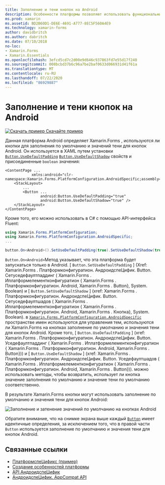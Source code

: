 ```yaml
---
title: Заполнение и тени кнопок на Android
description: Особенности платформы позволяют использовать функциональные возможности, доступные только на определенной платформе, без реализации пользовательских модулей подготовки отчетов или эффектов. В этой статье объясняется, как использовать зависящую от платформы Android платформу, которая использует заполнение по умолчанию и значения тени для кнопок Android.
ms.prod: xamarin
ms.assetid: BD2B60D1-DE6E-4691-A777-8EC5F560A4E9
ms.technology: xamarin-forms
author: davidbritch
ms.author: dabritch
ms.date: 07/10/2018
no-loc:
- Xamarin.Forms
- Xamarin.Essentials
ms.openlocfilehash: 3efcd5cd7c2d00e9d646c937863fd7e55d17f240
ms.sourcegitcommit: 008bcbd37b6c96a7be2baf0633d066931d41f61a
ms.translationtype: MT
ms.contentlocale: ru-RU
ms.lasthandoff: 07/22/2020
ms.locfileid: "86929887"
---
```

# <a name="button-padding-and-shadows-on-android"></a>Заполнение и тени кнопок на Android

[![Скачать пример](~/media/shared/download.png) Скачайте пример](https://docs.microsoft.com/samples/xamarin/xamarin-forms-samples/userinterface-platformspecifics)

Данная платформа Android определяет Xamarin.Forms , используются ли кнопки для заполнения по умолчанию и значений тени для кнопок Android. Он используется в XAML путем установки [`Button.UseDefaultPadding`](xref:Xamarin.Forms.PlatformConfiguration.AndroidSpecific.Button.UseDefaultPaddingProperty) [`Button.UseDefaultShadow`](xref:Xamarin.Forms.PlatformConfiguration.AndroidSpecific.Button.UseDefaultShadowProperty) свойств и присоединенные `boolean` значения:

```xaml
<ContentPage ...
            xmlns:android="clr-namespace:Xamarin.Forms.PlatformConfiguration.AndroidSpecific;assembly=Xamarin.Forms.Core">
    <StackLayout>
        ...
        <Button ...
                android:Button.UseDefaultPadding="true"
                android:Button.UseDefaultShadow="true" />         
    </StackLayout>
</ContentPage>
```

Кроме того, его можно использовать в C# с помощью API-интерфейса Fluent:

```csharp
using Xamarin.Forms.PlatformConfiguration;
using Xamarin.Forms.PlatformConfiguration.AndroidSpecific;
...

button.On<Android>().SetUseDefaultPadding(true).SetUseDefaultShadow(true);
```

`Button.On<Android>`Метод указывает, что эта платформа будет запускаться только в Android. [ `Button.SetUseDefaultPadding` ] (Xref: Xamarin.Forms . Платформконфигуратион. АндроидспеЦифик. Button. Сетуседефаултпаддинг ( Xamarin.Forms . Иплатформелементконфигуратион { Xamarin.Forms . Платформконфигуратион. Android, Xamarin.Forms . Button}, System. Boolean) и [ `Button.SetUseDefaultShadow` ] (xref: Xamarin.Forms . Платформконфигуратион. АндроидспеЦифик. Button. Сетуседефаултшадов ( Xamarin.Forms . Иплатформелементконфигуратион { Xamarin.Forms . Платформконфигуратион. Android, Xamarin.Forms . Кнопка}, System. Boolean). в [`Xamarin.Forms.PlatformConfiguration.AndroidSpecific`](xref:Xamarin.Forms.PlatformConfiguration.AndroidSpecific) пространстве имен используются для управления тем, используются ли Xamarin.Forms на кнопках заполнение по умолчанию и значения тени для кнопок Android. Кроме того, [ `Button.UseDefaultPadding` ] (xref: Xamarin.Forms . Платформконфигуратион. АндроидспеЦифик. Button. Уседефаултпаддинг ( Xamarin.Forms . Иплатформелементконфигуратион { Xamarin.Forms . Платформконфигуратион. Android, Xamarin.Forms . Button})) и [ `Button.UseDefaultShadow` ] (xref: Xamarin.Forms . Платформконфигуратион. АндроидспеЦифик. Button. Уседефаултшадов ( Xamarin.Forms . Иплатформелементконфигуратион { Xamarin.Forms . Платформконфигуратион. Android, Xamarin.Forms . Button})). можно использовать методы, чтобы возвратить, использует ли кнопка значение заполнения по умолчанию и значение тени по умолчанию соответственно.

В результате Xamarin.Forms кнопки могут использовать заполнение по умолчанию и значения тени для кнопок Android:

![Заполнение и затенение значений по умолчанию на кнопках Android](button-padding-shadow-images/button-padding-and-shadow.png)

Обратите внимание, что на снимке экрана выше каждый [`Button`](xref:Xamarin.Forms.Button) имеет идентичные определения, за исключением того, что в правой части `Button` используется заполнение по умолчанию и значения тени для кнопок Android.

## <a name="related-links"></a>Связанные ссылки

- [ПлатформспеЦификс (пример)](https://docs.microsoft.com/samples/xamarin/xamarin-forms-samples/userinterface-platformspecifics)
- [Создание особенностей платформы](~/xamarin-forms/platform/platform-specifics/index.md#creating-platform-specifics)
- [API АндроидспеЦифик](xref:Xamarin.Forms.PlatformConfiguration.AndroidSpecific)
- [АндроидспеЦифик. AppCompat API](xref:Xamarin.Forms.PlatformConfiguration.AndroidSpecific.AppCompat)
